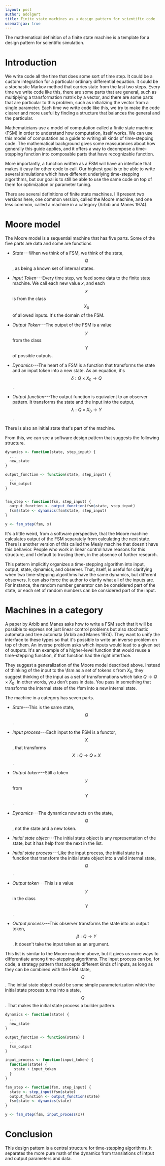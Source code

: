 ```yaml
---
layout: post
author: adolgert
title: Finite state machines as a design pattern for scientific code
usemathjax: true
---
```


The mathematical definition of a finite state machine is a template
for a design pattern for scientific simulation.

# Introduction

We write code all the time that does some sort of time step.
It could be a custom integration for a particular ordinary differential
equation. It could be a stochastic Markov method that carries state
from the last two steps. Every time we write code like this, there
are some parts that are general, such as multiplying a transformation
matrix by a vector, and there are some parts that are particular
to this problem, such as initializing the vector from a single
parameter. Each time we write code like this, we try
to make the code clearer and more useful by finding a structure
that balances the general and the particular.

Mathematicians use a model of computation called a finite state machine
(FSM) in order to understand how computation, itself works. We can
use this model of computation as a guide to writing all kinds
of time-stepping code. The mathematical background gives some reassurances
about how generally this guide applies, and it offers a way
to decompose a time-stepping function into composable parts
that have recognizable function.

More importantly, a function written as a FSM will have an 
interface that makes it easy for other code to call.
Our highest goal is to be able to write several simulations
which have different underlying time-stepping algorithms, but
our goal is to still be able to use the same code on top
of them for optimization or parameter tuning.

There are several definitions of finite state machines. 
I'll present two versions here, one common version, called the
Moore machine, and one less common, called a machine in a
category (Arbib and Manes 1974).

# Moore model


The Moore model is a sequential machine that has five parts.
Some of the five parts are data and some are functions.

* *State*---When we think of a FSM, we think of the state, $$Q$$, as being a known set of
	internal states.

* *Input Token*---Every time step, we feed some data to the
	finite state machine. We call each new value $x$, and each $$x$$ is from
	the class $$X_0$$ of allowed inputs. It's the domain of the FSM.

* *Output Token*---The output of the FSM is a value $$y$$ from the class $$Y$$
	of possible outputs.

* *Dynamics*---The heart of a FSM is a function that
	transforms the state and an input token into a new state.
	As an equation, it's $$\delta: Q \times X_0\rightarrow Q$$.

* *Output function*---The output function is equivalent to an
	observer pattern. It transforms the state and the input into the output,
	$$\lambda:Q\times X_0\rightarrow Y$$.

There is also an initial state that's part of the machine.

From this, we can see a software design pattern that suggests the following
structure.

~~~R
dynamics <- function(state, step_input) {
  ...
  new_state
}

output_function <- function(state, step_input) {
  ...
  fsm_output
}


fsm_step <- function(fsm, step_input) {
  output_function <- output_function(fsm$state, step_input)
  fsm$state <- dynamics(fsm$state, step_input)
}

y <- fsm_step(fsm, x)
~~~

It's a little weird, from a software perspective, that the Moore machine
calculates output of the FSM separately from calculating the next
state. There is another version of this called the Mealy machine
that doesn't have this behavior. People who work in linear control
have reasons for this structure, and I default to trusting them, in
the absence of further research.

This pattern implicitly organizes a time-stepping algorithm into
input, output, state, dynamics, and observer. That, itself, is
useful for clarifying when two time-stepping algorithms have the
same dynamics, but different observers. It can also force the author
to clarify what all of the inputs are. For instance, the random
number generator can be considered part of the state, or each
set of random numbers can be considered part of the input.


# Machines in a category

A paper by Arbib and Manes asks how to write a FSM such that it will
be possible to express not just linear control problems but also
stochastic automata and tree automata (Arbib and Manes 1974). They want to unify the interface
to these types so that it's possible to write an inverse problem on
top of them. An inverse problem asks which inputs would lead
to a given set of outputs. It's an example of a higher-level function
that would reuse a time-stepping function, if that function had
the right interface.

They suggest a generalization of the Moore model described above.
Instead of thinking of the input to the \fsm as a set of tokens
$x$ from $X_0$, they suggest thinking of the input as a set of
transformations which take $Q \rightarrow Q\times X_0$. In other
words, you don't pass in data. You pass in something that transforms
the internal state of the \fsm into a new internal state.

The machine in a category has seven parts.

* *State*---This is the same state, $$Q$$.

* *Input process*---Each input to the FSM is a functor, $$X$$,
	that transforms $$X:Q\rightarrow Q\times X$$.

* *Output token*---Still a token $$y$$ from $$Y$$.

* *Dynamics*---The dynamics now acts on the state, $$Q$$,
	not the state and a new token.

* *Initial state object*---The initial state object is any
	representation of the state, but it has help from the next in the list.

* *Initial state process*---Like the input process, the initial state
	is a function that transform the initial state object into a valid
	internal state, $$Q$$.

* *Output token*---This is a value $$y$$ in the class $$Y$$.

* *Output process*---This observer transforms the state into
	an output token, $$\beta:Q\rightarrow Y$$. It doesn't take the input
	token as an argument.

This list is similar to the Moore machine above, but it gives us more
ways to differentiate among time-stepping algorithms. The input process
can be, for code, a strategy pattern that accepts different kinds of inputs,
as long as they can be combined with the FSM state, $$Q$$. The initial
state object could be some simple parameterization which the initial state
process turns into a state, $$Q$$. That makes the initial state process
a builder pattern.

~~~R
dynamics <- function(state) {
  ...
  new_state
}

output_function <- function(state) {
  ...
  fsm_output
}

input_process <- function(input_token) {
  function(state) {
    state + input_token
  }
}

fsm_step <- function(fsm, step_input) {
  state <- step_input(fsm$state)
  output_function <- output_function(state)
  fsm$state <- dynamics(state)
}

y <- fsm_step(fsm, input_process(x))
~~~

# Conclusion

This design pattern is a central structure for time-stepping
algorithms. It separates the more pure math of the dynamics
from translations of intput and output parameters and data.

